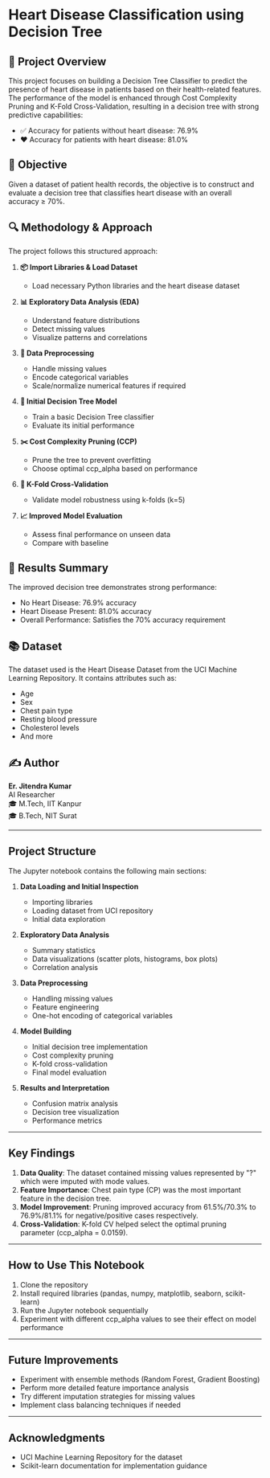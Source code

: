 # Heart Disease Classification using Decision Tree

## 📌 Project Overview
This project focuses on building a Decision Tree Classifier to predict the presence of heart disease in patients based on their health-related features. The performance of the model is enhanced through Cost Complexity Pruning and K-Fold Cross-Validation, resulting in a decision tree with strong predictive capabilities:

- ✅ Accuracy for patients without heart disease: 76.9%
- ❤️ Accuracy for patients with heart disease: 81.0%

## 🎯 Objective
Given a dataset of patient health records, the objective is to construct and evaluate a decision tree that classifies heart disease with an overall accuracy ≥ 70%.

## 🔍 Methodology & Approach
The project follows this structured approach:

1. **📦 Import Libraries & Load Dataset**
   - Load necessary Python libraries and the heart disease dataset

2. **📊 Exploratory Data Analysis (EDA)**
   - Understand feature distributions
   - Detect missing values
   - Visualize patterns and correlations

3. **🧹 Data Preprocessing**
   - Handle missing values
   - Encode categorical variables
   - Scale/normalize numerical features if required

4. **🌳 Initial Decision Tree Model**
   - Train a basic Decision Tree classifier
   - Evaluate its initial performance

5. **✂️ Cost Complexity Pruning (CCP)**
   - Prune the tree to prevent overfitting
   - Choose optimal ccp_alpha based on performance

6. **🔁 K-Fold Cross-Validation**
   - Validate model robustness using k-folds (k=5)

7. **📈 Improved Model Evaluation**
   - Assess final performance on unseen data
   - Compare with baseline

## 🧠 Results Summary
The improved decision tree demonstrates strong performance:
- No Heart Disease: 76.9% accuracy
- Heart Disease Present: 81.0% accuracy
- Overall Performance: Satisfies the 70% accuracy requirement

## 📚 Dataset
The dataset used is the Heart Disease Dataset from the UCI Machine Learning Repository. It contains attributes such as:
- Age
- Sex
- Chest pain type
- Resting blood pressure
- Cholesterol levels
- And more

## ✍️ Author
**Er. Jitendra Kumar**  
AI Researcher  
🎓 M.Tech, IIT Kanpur  
🎓 B.Tech, NIT Surat

---

## Project Structure
The Jupyter notebook contains the following main sections:

1. **Data Loading and Initial Inspection**
   - Importing libraries
   - Loading dataset from UCI repository
   - Initial data exploration

2. **Exploratory Data Analysis**
   - Summary statistics
   - Data visualizations (scatter plots, histograms, box plots)
   - Correlation analysis

3. **Data Preprocessing**
   - Handling missing values
   - Feature engineering
   - One-hot encoding of categorical variables

4. **Model Building**
   - Initial decision tree implementation
   - Cost complexity pruning
   - K-fold cross-validation
   - Final model evaluation

5. **Results and Interpretation**
   - Confusion matrix analysis
   - Decision tree visualization
   - Performance metrics

---

## Key Findings
1. **Data Quality**: The dataset contained missing values represented by "?" which were imputed with mode values.
2. **Feature Importance**: Chest pain type (CP) was the most important feature in the decision tree.
3. **Model Improvement**: Pruning improved accuracy from 61.5%/70.3% to 76.9%/81.1% for negative/positive cases respectively.
4. **Cross-Validation**: K-fold CV helped select the optimal pruning parameter (ccp_alpha = 0.0159).

---

## How to Use This Notebook
1. Clone the repository
2. Install required libraries (pandas, numpy, matplotlib, seaborn, scikit-learn)
3. Run the Jupyter notebook sequentially
4. Experiment with different ccp_alpha values to see their effect on model performance

---

## Future Improvements
- Experiment with ensemble methods (Random Forest, Gradient Boosting)
- Perform more detailed feature importance analysis
- Try different imputation strategies for missing values
- Implement class balancing techniques if needed

---

## Acknowledgments
- UCI Machine Learning Repository for the dataset
- Scikit-learn documentation for implementation guidance
